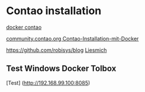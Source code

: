 # Contao installation

[docker contao](http://code-fever.de/artikel/contao-4-2-mit-docker-konfiguration.html)

[community.contao.org Contao-Installation-mit-Docker](https://community.contao.org/de/showthread.php?65430-Contao-Installation-mit-Docker)

https://github.com/robisys/blog
[Liesmich](Liesmich.md)

## Test Windows  Docker Tolbox
[Test] (http://192.168.99.100:8085)
